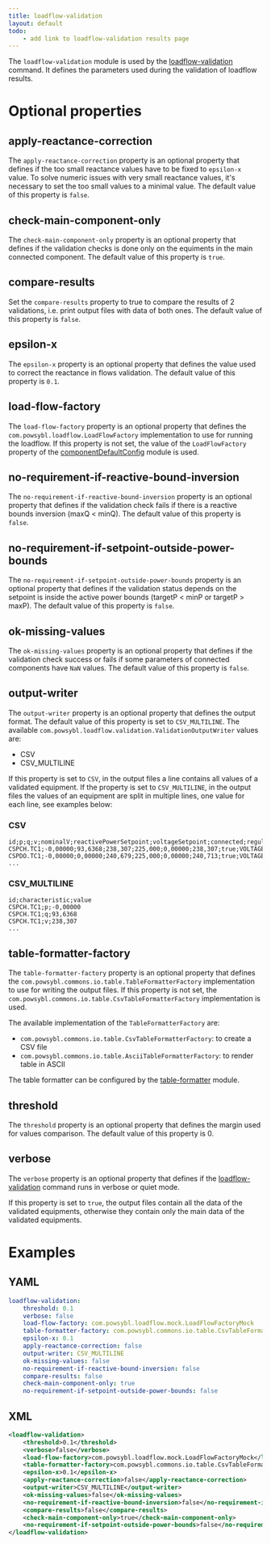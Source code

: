 ```yaml
---
title: loadflow-validation
layout: default
todo:
    - add link to loadflow-validation results page
---
```


The `loadflow-validation` module is used by the [loadflow-validation](../../tools/loadflow-validation.md) command. It
defines the parameters used during the validation of loadflow results.

# Optional properties

## apply-reactance-correction
The `apply-reactance-correction` property is an optional property that defines if the too small reactance values have
to be fixed to `epsilon-x` value. To solve numeric issues with very small reactance values, it's necessary to set the too
small values to a minimal value. The default value of this property is `false`.

## check-main-component-only
The `check-main-component-only` property is an optional property that defines if the validation checks is done only on the
equiments in the main connected component. The default value of this property is `true`.

## compare-results
Set the `compare-results` property to true to compare the results of 2 validations, i.e. print output files with data of
both ones. The default value of this property is `false`.

## epsilon-x
The `epsilon-x` property is an optional property that defines the value used to correct the reactance in flows validation.
The default value of this property is `0.1`.

## load-flow-factory
The `load-flow-factory` property is an optional property that defines the `com.powsybl.loadflow.LoadFlowFactory` implementation
to use for running the loadflow. If this property is not set, the value of the `LoadFlowFactory` property of the
[componentDefaultConfig](componentDefaultConfig.md) module is used.

## no-requirement-if-reactive-bound-inversion
The `no-requirement-if-reactive-bound-inversion` property is an optional property that defines if the validation
check fails if there is a reactive bounds inversion (maxQ < minQ). The default value of this property is `false`.

## no-requirement-if-setpoint-outside-power-bounds
The `no-requirement-if-setpoint-outside-power-bounds` property is an optional property that defines if the validation
status depends on the setpoint is inside the active power bounds (targetP < minP or targetP > maxP). The default value
of this property is `false`.

## ok-missing-values
The `ok-missing-values` property is an optional property that defines if the validation check success or fails if some
parameters of connected components have `NaN` values. The default value of this property is `false`.

## output-writer
The `output-writer` property is an optional property that defines the output format. The default value of this property
is set to `CSV_MULTILINE`. The available `com.powsybl.loadflow.validation.ValidationOutputWriter`
values are:
- CSV
- CSV_MULTILINE

If this property is set to `CSV`, in the output files a line contains all values of a validated equipment. If the property
is set to `CSV_MULTILINE`, in the output files the values of an equipment are split in multiple lines, one value for each
line, see examples below:

### CSV
```csv
id;p;q;v;nominalV;reactivePowerSetpoint;voltageSetpoint;connected;regulationMode;bMin;bMax;mainComponent;validation
CSPCH.TC1;-0,00000;93,6368;238,307;225,000;0,00000;238,307;true;VOLTAGE;-0,00197531;0,00493827;true;success
CSPDO.TC1;-0,00000;0,00000;240,679;225,000;0,00000;240,713;true;VOLTAGE;-0,00493827;0,00493827;true;success
...
```

### CSV_MULTILINE
```csv
id;characteristic;value
CSPCH.TC1;p;-0,00000
CSPCH.TC1;q;93,6368
CSPCH.TC1;v;238,307
...
```

## table-formatter-factory
The `table-formatter-factory` property is an optional property that defines the `com.powsybl.commons.io.table.TableFormatterFactory`
implementation to use for writing the output files. If this property is not set, the `com.powsybl.commons.io.table.CsvTableFormatterFactory`
implementation is used.

The available implementation of the `TableFormatterFactory` are:
- `com.powsybl.commons.io.table.CsvTableFormatterFactory`: to create a CSV file
- `com.powsybl.commons.io.table.AsciiTableFormatterFactory`: to render table in ASCII

The table formatter can be configured by the [table-formatter](table-formatter.md) module.

## threshold
The `threshold` property is an optional property that defines the margin used for values comparison. The default value
of this property is 0.

## verbose
The `verbose` property is an optional property that defines if the [loadflow-validation](../../tools/loadflow-validation.md)
command runs in verbose or quiet mode.

If this property is set to `true`, the output files contain all the data of the validated equipments, otherwise they
contain only the main data of the validated equipments.

# Examples

## YAML
```yaml
loadflow-validation:
    threshold: 0.1
    verbose: false
    load-flow-factory: com.powsybl.loadflow.mock.LoadFlowFactoryMock
    table-formatter-factory: com.powsybl.commons.io.table.CsvTableFormatterFactory
    epsilon-x: 0.1
    apply-reactance-correction: false
    output-writer: CSV_MULTILINE
    ok-missing-values: false
    no-requirement-if-reactive-bound-inversion: false
    compare-results: false
    check-main-component-only: true
    no-requirement-if-setpoint-outside-power-bounds: false
```

## XML
```xml
<loadflow-validation>
    <threshold>0.1</threshold>
    <verbose>false</verbose>
    <load-flow-factory>com.powsybl.loadflow.mock.LoadFlowFactoryMock</load-flow-factory>
    <table-formatter-factory>com.powsybl.commons.io.table.CsvTableFormatterFactory</table-formatter-factory>
    <epsilon-x>0.1</epsilon-x>
    <apply-reactance-correction>false</apply-reactance-correction>
    <output-writer>CSV_MULTILINE</output-writer>
    <ok-missing-values>false</ok-missing-values>
    <no-requirement-if-reactive-bound-inversion>false</no-requirement-if-reactive-bound-inversion>
    <compare-results>false</compare-results>
    <check-main-component-only>true</check-main-component-only>
    <no-requirement-if-setpoint-outside-power-bounds>false</no-requirement-if-setpoint-outside-power-bounds>
</loadflow-validation>
```
